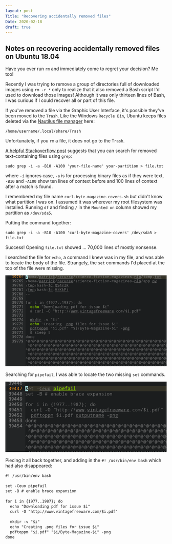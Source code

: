 ```yaml
---
layout: post
Title: "Recovering accidentally removed files"
Date: 2020-02-18
draft: true
---
```

## Notes on recovering accidentally removed files on Ubuntu 18.04
Have you ever run `rm` and immediately come to regret your decision? Me too!

Recently I was trying to remove a group of directories full of downloaded images using `rm -r *` only to realize that it also removed a Bash script I'd used to download those images! Although it was only thirteen lines of Bash, I was curious if I could recover all or part of this file.

If you've removed a file via the Graphic User Interface, it's possible they've been moved to the `Trash`. Like the Windows `Recycle Bin`, Ubuntu keeps files deleted via the [Nautilus file manager](https://en.wikipedia.org/wiki/GNOME_Files) here:

```
/home/username/.local/share/Trash
```

Unfortunately, if you `rm` a file, it does not go to the `Trash`.

[A helpful Stackoverflow post](https://superuser.com/questions/150027/how-to-recover-a-removed-file-under-linux) suggests that you can search for removed text-containing files using `grep`:

```
sudo grep -i -a -B10 -A100 'your-file-name' your-partition > file.txt
```

where `-i` ignores case, `-a` is for processing binary files as if they were text, `-B10` and `-A100` show ten lines of context before and 100 lines of context after a match is found.

I remembered my file name `curl-byte-magazine-covers.sh` but didn't know what partition I was on. I assumed it was wherever my root filesystem was installed. Running `df` and finding `/` in the `Mounted on` column showed my partition as `/dev/sda5`.

Putting the command together:

```
sudo grep -i -a -B10 -A100 'curl-byte-magazine-covers' /dev/sda5 > file.txt
```

Success! Opening `file.txt` showed ... 70,000 lines of mostly nonsense.

I searched the file for `echo`, a command I knew was in my file, and was able to locate the body of the file. Strangely, the `set` commands I'd placed at the top of the file were missing.

![recovering-accidentally-removed-files-0.png](assets/recovering-accidentally-removed-files-0.png)

Searching for `pipefail`, I was able to locate the two missing `set` commands.

![recovering-accidentally-removed-files-1.png](assets/recovering-accidentally-removed-files-1.png)

Piecing it all back together, and adding in the `#! /usr/bin/env bash` which had also disappeared:

```
#! /usr/bin/env bash

set -Ceuo pipefail
set -B # enable brace expansion

for i in {1977..1987}; do
  echo "Downloading pdf for issue $i"
  curl -O "http://www.vintagefreeware.com/$i.pdf"

  mkdir -v "$i"
  echo "Creating .png files for issue $i"
  pdftoppm "$i.pdf" "$i/Byte-Magazine-$i" -png
done
```
